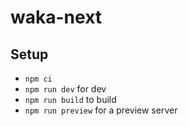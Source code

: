 # waka-next

## Setup

- `npm ci`
- `npm run dev` for dev
- `npm run build` to build
- `npm run preview` for a preview server
